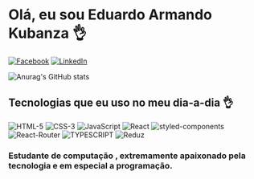 # Olá, eu sou Eduardo Armando Kubanza 👌
[![Facebook](https://img.shields.io/badge/Facebook-1877F2?style=for-the-badge&logo=facebook&logoColor=white)](https://m.facebook.com/joanadelfina.pembele)
[![LinkedIn](https://img.shields.io/badge/LinkedIn-0077B5?style=for-the-badge&logo=linkedin&logoColor=white)](https://www.linkedin.com/in/eduardo-armando-kubanza-321968271)


![Anurag's GitHub stats](https://github-readme-stats.vercel.app/api?username=EduardoArmandoKubanza07&show_icons=true&theme=radical)

## Tecnologias que eu uso no meu dia-a-dia 👌

![HTML-5](https://img.shields.io/badge/HTML5-E34F26?style=for-the-badge&logo=html5&logoColor=white)
![CSS-3](https://img.shields.io/badge/CSS3-1572B6?style=for-the-badge&logo=css3&logoColor=white)
![JavaScript](https://img.shields.io/badge/JavaScript-F7DF1E?style=for-the-badge&logo=javascript&logoColor=black)
![React](https://img.shields.io/badge/React-20232A?style=for-the-badge&logo=react&logoColor=61DAFB)
![styled-components](https://img.shields.io/badge/styled--components-DB7093?style=for-the-badge&logo=styled-components&logoColor=white)
![React-Router](https://img.shields.io/badge/React_Router-CA4245?style=for-the-badge&logo=react-router&logoColor=white)
![TYPESCRIPT](https://img.shields.io/badge/TypeScript-007ACC?style=for-the-badge&logo=typescript&logoColor=white)
![Reduz](https://img.shields.io/badge/Redux-593D88?style=for-the-badge&logo=redux&logoColor=white)

### Estudante de computação , extremamente apaixonado pela tecnologia e em especial a programação.
